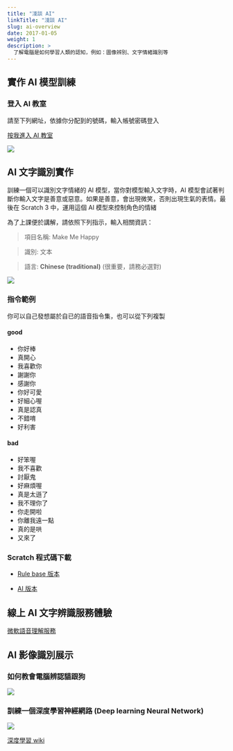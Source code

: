 ```yaml
---
title: "淺談 AI"
linkTitle: "淺談 AI"
slug: ai-overview
date: 2017-01-05
weight: 1
description: >
  了解電腦是如何學習人類的認知，例如：圖像辨別、文字情緒識別等
---
```


## 實作 AI 模型訓練

### 登入 AI 教室

請至下列網址，依據你分配到的號碼，輸入帳號密碼登入

<a href="https://machinelearningforkids.co.uk/" target="_blank" class="btn btn-outline-primary btn-lg">按我進入 AI 教室</a>

![](https://i.imgur.com/246zQQV.png)

## AI 文字識別實作

訓練一個可以識別文字情緒的 AI 模型，當你對模型輸入文字時，AI 模型會試著判斷你輸入文字是善意或惡意。如果是善意，會出現微笑，否則出現生氣的表情。最後在 Scratch 3 中，運用這個 AI 模型來控制角色的情緒

為了上課便於講解，請依照下列指示，輸入相關資訊：

> 項目名稱: Make Me Happy

> 識別: 文本

> 語言: **Chinese (traditional)** (很重要，請務必選對)

![](https://i.imgur.com/bVJrp5j.png)

### 指令範例

你可以自己發想屬於自已的語音指令集，也可以從下列複製

#### good

- 你好棒
- 真開心
- 我喜歡你
- 謝謝你
- 感謝你
- 你好可愛
- 好細心喔
- 真是認真
- 不錯唷
- 好利害

#### bad

- 好笨喔
- 我不喜歡
- 討厭鬼
- 好麻煩喔
- 真是太遜了
- 我不理你了
- 你走開啦
- 你離我遠一點
- 真的是哄
- 又來了

### Scratch 程式碼下載

- [Rule base 版本](https://ai4kids-20190713.s3-ap-southeast-1.amazonaws.com/day2/MakeMeHappy-Rule-base.sb3)

- [AI 版本](https://ai4kids-20190713.s3-ap-southeast-1.amazonaws.com/day2/MakeMeHappy-AI.sb3)

## 線上 AI 文字辨識服務體驗

[微軟語音理解服務](https://azure.microsoft.com/en-us/services/cognitive-services/language-understanding-intelligent-service/)

## AI 影像識別展示

### 如何教會電腦辨認貓跟狗

![](https://i.imgur.com/y0ehOv2.jpg)

### 訓練一個深度學習神經網路 (Deep learning Neural Network)

![](https://i.imgur.com/Mv7UYJb.gif)

[深度學習 wiki](https://zh.wikipedia.org/zh-tw/%E6%B7%B1%E5%BA%A6%E5%AD%A6%E4%B9%A0)
